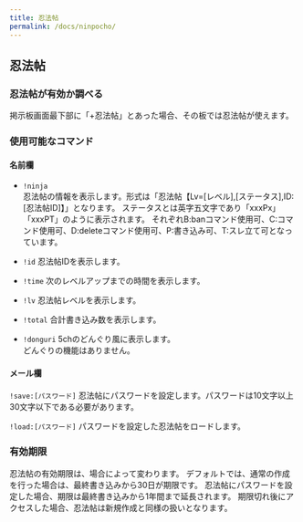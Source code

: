 ```yaml
---
title: 忍法帖
permalink: /docs/ninpocho/
---
```

## 忍法帖
### 忍法帖が有効か調べる
掲示板画面最下部に「+忍法帖」とあった場合、その板では忍法帖が使えます。

### 使用可能なコマンド
#### 名前欄
- `!ninja`  
忍法帖の情報を表示します。形式は「忍法帖【Lv=[レベル],[ステータス],ID:[忍法帖ID]】」となります。
ステータスとは英字五文字であり「xxxPx」「xxxPT」のように表示されます。
それぞれB:banコマンド使用可、C:コマンド使用可、D:deleteコマンド使用可、P:書き込み可、T:スレ立て可となっています。

- `!id`
忍法帖IDを表示します。

- `!time`
次のレベルアップまでの時間を表示します。

- `!lv`
忍法帖レベルを表示します。

- `!total`
合計書き込み数を表示します。  

- `!donguri` 
5chのどんぐり風に表示します。  
どんぐりの機能はありません。

#### メール欄
`!save:[パスワード]`
忍法帖にパスワードを設定します。パスワードは10文字以上30文字以下である必要があります。

`!load:[パスワード]` 
パスワードを設定した忍法帖をロードします。

### 有効期限
忍法帖の有効期限は、場合によって変わります。
デフォルトでは、通常の作成を行った場合は、最終書き込みから30日が期限です。
忍法帖にパスワードを設定した場合、期限は最終書き込みから1年間まで延長されます。
期限切れ後にアクセスした場合、忍法帖は新規作成と同様の扱いとなります。